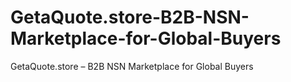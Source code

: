 # GetaQuote.store-B2B-NSN-Marketplace-for-Global-Buyers
GetaQuote.store – B2B NSN Marketplace for Global Buyers
